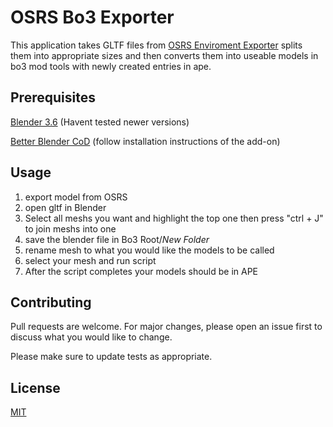 # OSRS Bo3 Exporter

This application takes GLTF files from [OSRS Enviroment Exporter](https://github.com/ConnorDY/OSRS-Environment-Exporter) splits them into appropriate sizes and then converts them into useable models in bo3 mod tools with newly created entries in ape.


## Prerequisites

[Blender 3.6](https://www.blender.org/download/releases/3-6/) (Havent tested newer versions)

[Better Blender CoD](https://github.com/marv7000/BetterBlenderCOD) (follow installation instructions of the add-on)

## Usage

1. export model from OSRS
2. open gltf in Blender
3. Select all meshs you want and highlight the top one then press "ctrl + J" to join meshs into one
4. save the blender file in Bo3 Root/*New Folder*
5. rename mesh to what you would like the models to be called
6. select your mesh and run script
7. After the script completes your models should be in APE




## Contributing

Pull requests are welcome. For major changes, please open an issue first
to discuss what you would like to change.

Please make sure to update tests as appropriate.

## License

[MIT](https://choosealicense.com/licenses/mit/)
